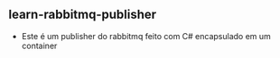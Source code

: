 ## learn-rabbitmq-publisher

- Este é um publisher do rabbitmq feito com C# encapsulado em um container
